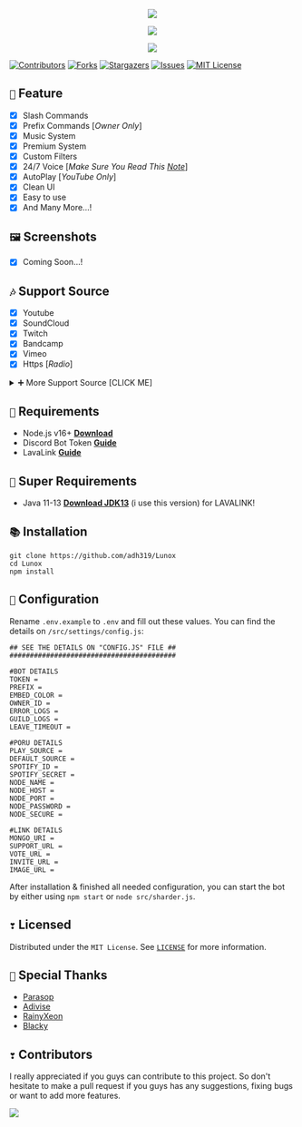 <p align="center">
<img src="https://capsule-render.vercel.app/api?type=waving&color=gradient&height=200&section=header&text=Lunox&fontSize=80&fontAlignY=35&animation=twinkling&fontColor=gradient"/> </a> 
</p>

<p align="center"> 
  <a href="https://ko-fi.com/adh319" target="_blank"> <img src="https://ko-fi.com/img/githubbutton_sm.svg"/> </a> 
</p>

<p align="center"> 
  <a href="https://discord.gg/kNdSkHchzH" target="_blank"> <img src="https://discordapp.com/api/guilds/1025846112399138917/widget.png?style=banner4"/> </a> 
</p>

[![Contributors][contributors-shield]][contributors-url]
[![Forks][forks-shield]][forks-url]
[![Stargazers][stars-shield]][stars-url]
[![Issues][issues-shield]][issues-url]
[![MIT License][license-shield]][license-url]

## `📑` Feature
- [x] Slash Commands
- [x] Prefix Commands [*Owner Only*]
- [x] Music System
- [x] Premium System
- [x] Custom Filters
- [x] 24/7 Voice [*Make Sure You Read This [Note](https://github.com/adh319/Lunox/commit/b4880fb419d9136f96c90411e9b9c2c3c984b384)*]
- [x] AutoPlay [*YouTube Only*]
- [x] Clean UI
- [x] Easy to use
- [x] And Many More...!

## `🖼️` Screenshots
- [x] Coming Soon...!

## `🎶` Support Source
- [x] Youtube
- [x] SoundCloud
- [x] Twitch
- [x] Bandcamp
- [x] Vimeo
- [x] Https [*Radio*]

<details><summary>➕ More Support Source [CLICK ME]</summary>
<p>

## `🎶` More Support Source (Require: LavaLink v3.6.x)
- [x] [LavaSrc](https://github.com/TopiSenpai/LavaSrc)
- Spotify 
- Deezer [Still Maintenance]
- Apple [Fixed]
- Yandex

- [x] [skybot-lavalink-plugin](https://github.com/DuncteBot/skybot-lavalink-plugin)
- Mixcloud
- Ocremix
- Clyp
- Reddit
- Getyarn
- TikTok
- PornHub
- Soundgasm

</p>
</details>

## `📎` Requirements

- Node.js v16+ **[Download](https://nodejs.org/en/download/)** 
- Discord Bot Token **[Guide](https://discordjs.guide/preparations/setting-up-a-bot-application.html#creating-your-bot)**
- LavaLink **[Guide](https://github.com/freyacodes/lavalink)**

## `🛑` Super Requirements 

- Java 11-13 **[Download JDK13](http://www.mediafire.com/file/m6gk7aoq96db8g0/file)** (i use this version) for LAVALINK!

## `📚` Installation

```
git clone https://github.com/adh319/Lunox
cd Lunox
npm install
```

## `📄` Configuration

Rename `.env.example` to `.env` and fill out these values. You can find the details on `/src/settings/config.js`:

```#########################################
## SEE THE DETAILS ON "CONFIG.JS" FILE ##
#########################################

#BOT DETAILS
TOKEN = 
PREFIX = 
EMBED_COLOR = 
OWNER_ID = 
ERROR_LOGS = 
GUILD_LOGS = 
LEAVE_TIMEOUT = 

#PORU DETAILS
PLAY_SOURCE = 
DEFAULT_SOURCE = 
SPOTIFY_ID = 
SPOTIFY_SECRET = 
NODE_NAME = 
NODE_HOST = 
NODE_PORT = 
NODE_PASSWORD = 
NODE_SECURE = 

#LINK DETAILS
MONGO_URI = 
SUPPORT_URL = 
VOTE_URL = 
INVITE_URL = 
IMAGE_URL = 
```
After installation & finished all needed configuration, you can start the bot by either using `npm start` or `node src/sharder.js`.

## `❣` Licensed

Distributed under the `MIT License`. See [`LICENSE`](https://github.com/adh319/Lunox/blob/main/LICENSE) for more information.

## `👏` Special Thanks

- [Parasop](https://github.com/parasop)
- [Adivise](https://github.com/Adivise)
- [RainyXeon](https://github.com/RainyXeon)
- [Blacky](https://github.com/brblacky)

## `❣` Contributors

I really appreciated if you guys can contribute to this project. So don't hesitate to make a pull request if you guys has any suggestions, fixing bugs or want to add more features.

<a href="https://github.com/adh319/Lunox/graphs/contributors">
  <img src="https://contributors-img.web.app/image?repo=adh319/Lunox" />
</a>

[contributors-shield]: https://img.shields.io/github/contributors/adh319/Lunox.svg?style=for-the-badge
[contributors-url]: https://github.com/adh319/Lunox/graphs/contributors
[forks-shield]: https://img.shields.io/github/forks/adh319/Lunox.svg?style=for-the-badge
[forks-url]: https://github.com/adh319/Lunox/network/members
[stars-shield]: https://img.shields.io/github/stars/adh319/Lunox.svg?style=for-the-badge
[stars-url]: https://github.com/adh319/Lunox/stargazers
[issues-shield]: https://img.shields.io/github/issues/adh319/Lunox.svg?style=for-the-badge
[issues-url]: https://github.com/adh319/Lunox/issues
[license-shield]: https://img.shields.io/github/license/adh319/Lunox.svg?style=for-the-badge
[license-url]: https://github.com/adh319/Lunox/blob/main/LICENSE
[spon-img]: https://media.discordapp.net/attachments/979364157541462066/982734017671606322/Vultr_Logo_Download_Vector.png
